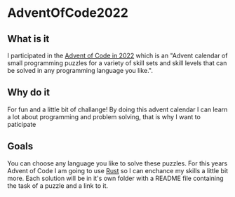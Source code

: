 # AdventOfCode2022

## What is it
I participated in the [Advent of Code in 2022](https://adventofcode.com/2022/about) which is an "Advent calendar of small programming puzzles for a variety of skill sets and skill levels that can be solved in any programming language you like.".

## Why do it
For fun and a little bit of challange! By doing this advent calendar I can learn a lot about programming and problem solving, that is why I want to paticipate

## Goals
You can choose any language you like to solve these puzzles. For this years Advent of Code I am going to use [Rust](https://www.rust-lang.org/) so I can enchance my skills a little bit more. Each solution will be in it's own folder with a README file containing the task of a puzzle and a link to it.
